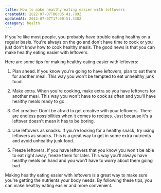 ```yaml
---
title: How to make healthy eating easier with leftovers
createdAt: 2022-07-07T06:05:41.789Z
updatedAt: 2022-07-07T17:00:51.430Z
category: health
---
```


If you're like most people, you probably have trouble eating healthy on a regular basis. You're always on the go and don't have time to cook or you just don't know how to cook healthy meals. The good news is that you can make healthy eating easier with leftovers.

Here are some tips for making healthy eating easier with leftovers:

1. Plan ahead. If you know you're going to have leftovers, plan to eat them for another meal. This way you won't be tempted to eat unhealthy junk food.

2. Make extra. When you're cooking, make extra so you have leftovers for another meal. This way you won't have to cook as often and you'll have healthy meals ready to go.

3. Get creative. Don't be afraid to get creative with your leftovers. There are endless possibilities when it comes to recipes. Just because it's a leftover doesn't mean it has to be boring.

4. Use leftovers as snacks. If you're looking for a healthy snack, try using leftovers as snacks. This is a great way to get in some extra nutrients and avoid unhealthy junk food.

5. Freeze leftovers. If you have leftovers that you know you won't be able to eat right away, freeze them for later. This way you'll always have healthy meals on hand and you won't have to worry about them going bad.

Making healthy eating easier with leftovers is a great way to make sure you're getting the nutrients your body needs. By following these tips, you can make healthy eating easier and more convenient.

